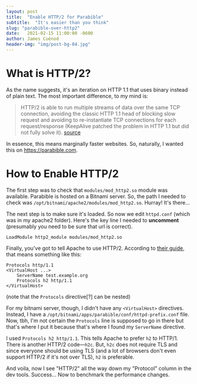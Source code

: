 ```yaml
---
layout: post
title:  "Enable HTTP/2 for Parabible"
subtitle:  "It's easier than you think"
slug: "parabible-over-http2"
date:   2021-02-15 11:00:00 -0600
author: James Cuénod
header-img: "img/post-bg-04.jpg"
---
```



# What is HTTP/2?

As the name suggests, it's an iteration on HTTP 1.1 that uses binary instead of plain text. The most important difference, to my mind is:

> HTTP/2 is able to run multiple streams of data over the same TCP connection, avoiding the classic HTTP 1.1 head of blocking slow request and avoiding to re-instantiate TCP connections for each request/response (KeepAlive patched the problem in HTTP 1.1 but did not fully solve it). [source](https://httpd.apache.org/docs/2.4/howto/http2.html)

In essence, this means marginally faster websites. So, naturally, I wanted this on <https://parabible.com>.

# How to Enable HTTP/2

The first step was to check that `modules/mod_http2.so` module was available. Parabible is hosted on a Bitnami server. So, the path I needed to check was `/opt/bitnami/apache2/modules/mod_http2.so`. Hurray! It's there...

The next step is to make sure it's loaded. So now we edit `httpd.conf` (which was in my apache2 folder). Here's the key line I needed to **uncomment** (presumably you need to be sure that url is correct).

```
LoadModule http2_module modules/mod_http2.so
```

Finally, you've got to tell Apache to use HTTP/2. According to [their guide](https://httpd.apache.org/docs/2.4/howto/http2.html), that means something like this:

```
Protocols http/1.1
<VirtualHost ...>
    ServerName test.example.org
    Protocols h2 http/1.1
</VirtualHost>
```

(note that the `Protocols` directive[?] can be nested)

For my bitnami server, though, I didn't have any `<VirtualHost>` directives. Instead, I have a `/opt/bitnami/apps/parabible/conf/httpd-prefix.conf` file. Now, tbh, I'm not certain the `Protocols` line is supposed to go in there but that's where I put it because that's where I found my `ServerName` directive.

I used `Protocols h2 http/1.1`. This tells Apache to prefer `h2` to HTTP/1. There is another HTTP/2 code—`h2c`. But, `h2c` does not require TLS and since everyone should be using TLS (and a lot of browsers don't even support HTTP/2 if it's not over TLS), `h2` is preferable.

And voila, now I see "HTTP/2" all the way down my "Protocol" column in the dev tools. Success... Now to benchmark the performance changes.